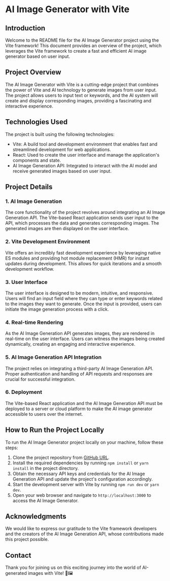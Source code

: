 # AI Image Generator with Vite

## Introduction

Welcome to the README file for the AI Image Generator project using the Vite framework! This document provides an overview of the project, which leverages the Vite framework to create a fast and efficient AI image generator based on user input.

## Project Overview

The AI Image Generator with Vite is a cutting-edge project that combines the power of Vite and AI technology to generate images from user input. The project allows users to input text or keywords, and the AI system will create and display corresponding images, providing a fascinating and interactive experience.

## Technologies Used

The project is built using the following technologies:

- Vite: A build tool and development environment that enables fast and streamlined development for web applications.
- React: Used to create the user interface and manage the application's components and state.
- AI Image Generation API: Integrated to interact with the AI model and receive generated images based on user input.

## Project Details

### 1. AI Image Generation

The core functionality of the project revolves around integrating an AI Image Generation API. The Vite-based React application sends user input to the API, which processes the data and generates corresponding images. The generated images are then displayed on the user interface.

### 2. Vite Development Environment

Vite offers an incredibly fast development experience by leveraging native ES modules and providing hot module replacement (HMR) for instant updates during development. This allows for quick iterations and a smooth development workflow.

### 3. User Interface

The user interface is designed to be modern, intuitive, and responsive. Users will find an input field where they can type or enter keywords related to the images they want to generate. Once the input is provided, users can initiate the image generation process with a click.

### 4. Real-time Rendering

As the AI Image Generation API generates images, they are rendered in real-time on the user interface. Users can witness the images being created dynamically, creating an engaging and interactive experience.

### 5. AI Image Generation API Integration

The project relies on integrating a third-party AI Image Generation API. Proper authentication and handling of API requests and responses are crucial for successful integration.

### 6. Deployment

The Vite-based React application and the AI Image Generation API must be deployed to a server or cloud platform to make the AI image generator accessible to users over the internet.

## How to Run the Project Locally

To run the AI Image Generator project locally on your machine, follow these steps:

1. Clone the project repository from [GitHub URL](https://github.com/Rohit112003/ai_image_generator.git).
2. Install the required dependencies by running `npm install` or `yarn install` in the project directory.
3. Obtain the necessary API keys and credentials for the AI Image Generation API and update the project's configuration accordingly.
4. Start the development server with Vite by running `npm run dev` or `yarn dev`.
5. Open your web browser and navigate to `http://localhost:3000` to access the AI Image Generator.

## Acknowledgments

We would like to express our gratitude to the Vite framework developers and the creators of the AI Image Generation API, whose contributions made this project possible.

## Contact



Thank you for joining us on this exciting journey into the world of AI-generated images with Vite! 🌌🖼️
